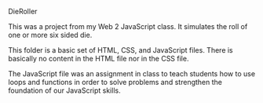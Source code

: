 DieRoller

This was a project from my Web 2 JavaScript class.  It simulates the roll of one or more six sided die.

This folder is a basic set of HTML, CSS, and JavaScript files.  There is basically no content in the HTML file nor in the CSS file.

The JavaScript file was an assignment in class to teach students how to use loops and functions in order to solve problems 
and strengthen the foundation of our JavaScript skills.
